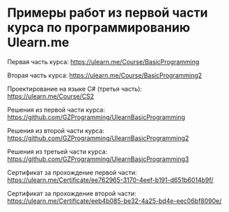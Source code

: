 # Примеры работ из первой части курса по программированию Ulearn.me

Первая часть курса: https://ulearn.me/Course/BasicProgramming

Вторая часть курса: https://ulearn.me/Course/BasicProgramming2

Проектирование на языке C# (третья часть): https://ulearn.me/Course/CS2

Решения из первой части курса: https://github.com/GZProgramming/UlearnBasicProgramming

Решения из второй части курса: https://github.com/GZProgramming/UlearnBasicProgramming2

Решения из третьей части курса: https://github.com/GZProgramming/UlearnBasicProgramming3

Сертификат за прохождение первой части: https://ulearn.me/Certificate/ee762965-3170-4eef-b191-d651b6014b9f/

Сертификат за прохождение второй части: https://ulearn.me/Certificate/eeb4b085-be32-4a25-bd4e-eec06bf8090e/
